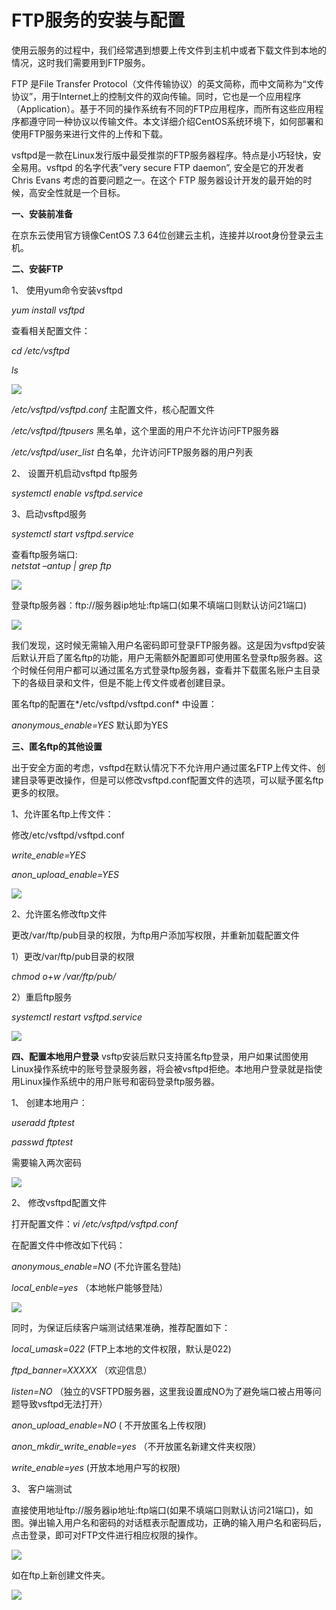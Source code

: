 # FTP服务的安装与配置
使用云服务的过程中，我们经常遇到想要上传文件到主机中或者下载文件到本地的情况，这时我们需要用到FTP服务。



FTP 是File Transfer Protocol（文件传输协议）的英文简称，而中文简称为“文传协议”，用于Internet上的控制文件的双向传输。同时，它也是一个应用程序（Application）。基于不同的操作系统有不同的FTP应用程序，而所有这些应用程序都遵守同一种协议以传输文件。本文详细介绍CentOS系统环境下，如何部署和使用FTP服务来进行文件的上传和下载。



vsftpd是一款在Linux发行版中最受推崇的FTP服务器程序。特点是小巧轻快，安全易用。vsftpd 的名字代表”very secure FTP daemon”, 安全是它的开发者 Chris Evans 考虑的首要问题之一。在这个 FTP 服务器设计开发的最开始的时候，高安全性就是一个目标。

**一、安装前准备**

在京东云使用官方镜像CentOS 7.3 64位创建云主机，连接并以root身份登录云主机。

**二、安装FTP**

1、 使用yum命令安装vsftpd

*yum install vsftpd*

查看相关配置文件：

*cd /etc/vsftpd*

*ls*

![](https://github.com/jdcloudcom/cn/blob/edit/image/Elastic-Compute/Virtual-Machine/Linux/FTP%E6%9C%8D%E5%8A%A1%E7%9A%84%E5%AE%89%E8%A3%85%E4%B8%8E%E9%85%8D%E7%BD%AE01.png)

*/etc/vsftpd/vsftpd.conf*     主配置文件，核心配置文件

*/etc/vsftpd/ftpusers*       黑名单，这个里面的用户不允许访问FTP服务器

*/etc/vsftpd/user_list*       白名单，允许访问FTP服务器的用户列表

2、 设置开机启动vsftpd ftp服务

*systemctl enable vsftpd.service*

3、启动vsftpd服务

*systemctl start vsftpd.service*

查看ftp服务端口:  
*netstat –antup | grep ftp*

![](https://github.com/jdcloudcom/cn/blob/edit/image/Elastic-Compute/Virtual-Machine/Linux/FTP%E6%9C%8D%E5%8A%A1%E7%9A%84%E5%AE%89%E8%A3%85%E4%B8%8E%E9%85%8D%E7%BD%AE02.png)

登录ftp服务器：ftp://服务器ip地址:ftp端口(如果不填端口则默认访问21端口)

![](https://github.com/jdcloudcom/cn/blob/edit/image/Elastic-Compute/Virtual-Machine/Linux/FTP%E6%9C%8D%E5%8A%A1%E7%9A%84%E5%AE%89%E8%A3%85%E4%B8%8E%E9%85%8D%E7%BD%AE03.png)

我们发现，这时候无需输入用户名密码即可登录FTP服务器。这是因为vsftpd安装后默认开启了匿名ftp的功能，用户无需额外配置即可使用匿名登录ftp服务器。这个时候任何用户都可以通过匿名方式登录ftp服务器，查看并下载匿名账户主目录下的各级目录和文件，但是不能上传文件或者创建目录。

匿名ftp的配置在*/etc/vsftpd/vsftpd.conf* 中设置：

*anonymous_enable=YES*     默认即为YES

**三、匿名ftp的其他设置**

出于安全方面的考虑，vsftpd在默认情况下不允许用户通过匿名FTP上传文件、创建目录等更改操作，但是可以修改vsftpd.conf配置文件的选项，可以赋予匿名ftp更多的权限。

1、允许匿名ftp上传文件：

修改/etc/vsftpd/vsftpd.conf

*write_enable=YES*

*anon_upload_enable=YES*

![](https://github.com/jdcloudcom/cn/blob/edit/image/Elastic-Compute/Virtual-Machine/Linux/FTP%E6%9C%8D%E5%8A%A1%E7%9A%84%E5%AE%89%E8%A3%85%E4%B8%8E%E9%85%8D%E7%BD%AE04.png)

2、允许匿名修改ftp文件

更改/var/ftp/pub目录的权限，为ftp用户添加写权限，并重新加载配置文件

1）更改/var/ftp/pub目录的权限

*chmod o+w /var/ftp/pub/*

2）重启ftp服务

*systemctl restart vsftpd.service*

![](https://github.com/jdcloudcom/cn/blob/edit/image/Elastic-Compute/Virtual-Machine/Linux/FTP%E6%9C%8D%E5%8A%A1%E7%9A%84%E5%AE%89%E8%A3%85%E4%B8%8E%E9%85%8D%E7%BD%AE05.png)

**四、配置本地用户登录**
vsftp安装后默只支持匿名ftp登录，用户如果试图使用Linux操作系统中的账号登录服务器，将会被vsftpd拒绝。本地用户登录就是指使用Linux操作系统中的用户账号和密码登录ftp服务器。

1、 创建本地用户：

*useradd ftptest*

*passwd ftptest*

需要输入两次密码

![](https://github.com/jdcloudcom/cn/blob/edit/image/Elastic-Compute/Virtual-Machine/Linux/FTP%E6%9C%8D%E5%8A%A1%E7%9A%84%E5%AE%89%E8%A3%85%E4%B8%8E%E9%85%8D%E7%BD%AE06.png)

2、 修改vsftpd配置文件

打开配置文件：*vi /etc/vsftpd/vsftpd.conf*

在配置文件中修改如下代码：

*anonymous_enable=NO* (不允许匿名登陆)

*local_enble=yes* （本地帐户能够登陆）

![](https://github.com/jdcloudcom/cn/blob/edit/image/Elastic-Compute/Virtual-Machine/Linux/FTP%E6%9C%8D%E5%8A%A1%E7%9A%84%E5%AE%89%E8%A3%85%E4%B8%8E%E9%85%8D%E7%BD%AE07.png)

同时，为保证后续客户端测试结果准确，推荐配置如下：

*local_umask=022* (FTP上本地的文件权限，默认是022)

*ftpd_banner=XXXXX* （欢迎信息）

*listen=NO* （独立的VSFTPD服务器，这里我设置成NO为了避免端口被占用等问题导致vsftpd无法打开）

*anon_upload_enable=NO* ( 不开放匿名上传权限)

*anon_mkdir_write_enable=yes* （不开放匿名新建文件夹权限）

*write_enable=yes* (开放本地用户写的权限)

3、 客户端测试

直接使用地址ftp://服务器ip地址:ftp端口(如果不填端口则默认访问21端口)，如图。弹出输入用户名和密码的对话框表示配置成功，正确的输入用户名和密码后，点击登录，即可对FTP文件进行相应权限的操作。

![](https://github.com/jdcloudcom/cn/blob/edit/image/Elastic-Compute/Virtual-Machine/Linux/FTP%E6%9C%8D%E5%8A%A1%E7%9A%84%E5%AE%89%E8%A3%85%E4%B8%8E%E9%85%8D%E7%BD%AE08.png)

如在ftp上新创建文件夹。

![](https://github.com/jdcloudcom/cn/blob/edit/image/Elastic-Compute/Virtual-Machine/Linux/FTP%E6%9C%8D%E5%8A%A1%E7%9A%84%E5%AE%89%E8%A3%85%E4%B8%8E%E9%85%8D%E7%BD%AE09.png)
